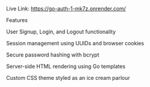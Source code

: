 Live Link: https://go-auth-1-mk7z.onrender.com/  

Features

User Signup, Login, and Logout functionality

Session management using UUIDs and browser cookies

Secure password hashing with bcrypt

Server-side HTML rendering using Go templates

Custom CSS theme styled as an ice cream parlour

